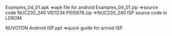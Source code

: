 Examples_04_01.apk =>apk file for android
Examples_04_01.zip =>source code 
NUC230_240 VID1234 PID5678.zip  =>NUC230_240 ISP source code in LDROM

NUVOTON Android ISP.ppt =>quick guide for anroid ISP.
